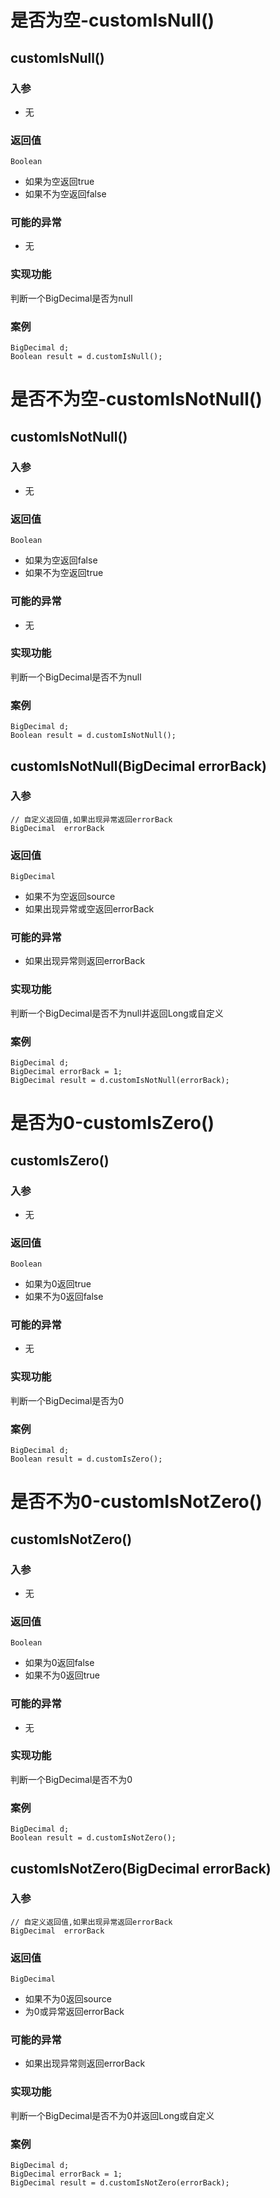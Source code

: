 # 是否为空-customIsNull()

## customIsNull()

### 入参

- 无

### 返回值

```
Boolean
```

- 如果为空返回true
- 如果不为空返回false

### 可能的异常

- 无

### 实现功能

判断一个BigDecimal是否为null

### 案例

```
BigDecimal d;
Boolean result = d.customIsNull();
```

# 是否不为空-customIsNotNull()

## customIsNotNull()

### 入参

- 无

### 返回值

```
Boolean
```

- 如果为空返回false
- 如果不为空返回true

### 可能的异常

- 无

### 实现功能

判断一个BigDecimal是否不为null

### 案例

```
BigDecimal d;
Boolean result = d.customIsNotNull();
```

## customIsNotNull(BigDecimal errorBack)

### 入参

```
// 自定义返回值,如果出现异常返回errorBack
BigDecimal  errorBack
```

### 返回值

```
BigDecimal
```

- 如果不为空返回source
- 如果出现异常或空返回errorBack

### 可能的异常

- 如果出现异常则返回errorBack

### 实现功能

判断一个BigDecimal是否不为null并返回Long或自定义

### 案例

```
BigDecimal d;
BigDecimal errorBack = 1;
BigDecimal result = d.customIsNotNull(errorBack);
```

# 是否为0-customIsZero()

## customIsZero()

### 入参

- 无

### 返回值

```
Boolean
```

- 如果为0返回true
- 如果不为0返回false

### 可能的异常

- 无

### 实现功能

判断一个BigDecimal是否为0

### 案例

```
BigDecimal d;
Boolean result = d.customIsZero();
```

# 是否不为0-customIsNotZero()

## customIsNotZero()

### 入参

- 无

### 返回值

```
Boolean
```

- 如果为0返回false
- 如果不为0返回true

### 可能的异常

- 无

### 实现功能

判断一个BigDecimal是否不为0

### 案例

```
BigDecimal d;
Boolean result = d.customIsNotZero();
```

## customIsNotZero(BigDecimal errorBack)

### 入参

```
// 自定义返回值,如果出现异常返回errorBack
BigDecimal  errorBack
```

### 返回值

```
BigDecimal
```

- 如果不为0返回source
- 为0或异常返回errorBack

### 可能的异常

- 如果出现异常则返回errorBack

### 实现功能

判断一个BigDecimal是否不为0并返回Long或自定义

### 案例

```
BigDecimal d;
BigDecimal errorBack = 1;
BigDecimal result = d.customIsNotZero(errorBack);
```